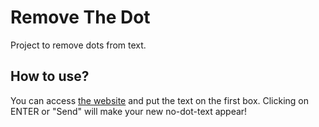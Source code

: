 # Remove The Dot
Project to remove dots from text.

## How to use?
You can access [the website](https://mayhmemo.github.io/removethedot/) and put the text on the first box.
Clicking on ENTER or "Send" will make your new no-dot-text appear!
